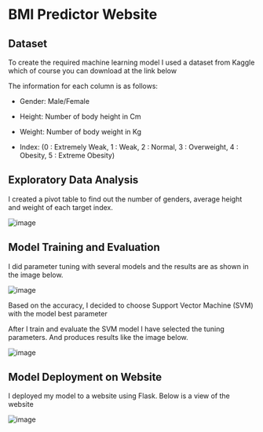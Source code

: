 # BMI Predictor Website
## Dataset
To create the required machine learning model I used a dataset from Kaggle which of course you can download at the link below

The information for each column is as follows:
- Gender: Male/Female
- Height: Number of body height in Cm
- Weight: Number of body weight in Kg

- Index:
(0 : Extremely Weak,
1 : Weak,
2 : Normal,
3 : Overweight,
4 : Obesity,
5 : Extreme Obesity)
  
## Exploratory Data Analysis
I created a pivot table to find out the number of genders, average height and weight of each target index.

![image](https://github.com/ramadhaykp12/BMI-Predictor-Web/assets/88931175/27337d1f-9cea-4c40-867b-0efb53bc74c9)

## Model Training and Evaluation
I did parameter tuning with several models and the results are as shown in the image below.

![image](https://github.com/ramadhaykp12/BMI-Predictor-Web/assets/88931175/f6a39835-538b-498c-94df-448751b71952)

Based on the accuracy, I decided to choose Support Vector Machine (SVM) with the model best parameter

After I train and evaluate the SVM model I have selected the tuning parameters. And produces results like the image below.

![image](https://github.com/ramadhaykp12/BMI-Predictor-Web/assets/88931175/05ee42f1-734e-4aa2-a1a7-a0fdce512271)

## Model Deployment on Website
I deployed my model to a website using Flask. Below is a view of the website

![image](https://github.com/ramadhaykp12/BMI-Predictor-Web/assets/88931175/70b96ee0-df9d-46ab-bb63-b1ea1535b7a7)




